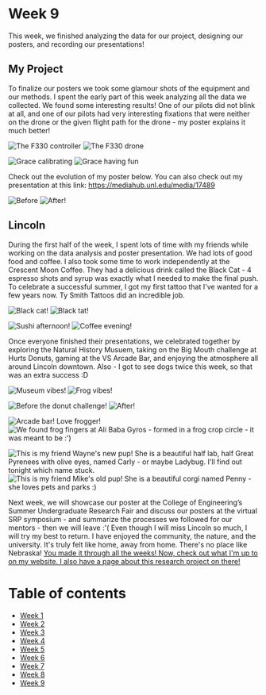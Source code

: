 # Week 9
This week, we finished analyzing the data for our project, designing our posters, and recording our presentations!


## My Project
To finalize our posters we took some glamour shots of the equipment and our methods. I spent the early part of this week analyzing all the data we collected. We found some interesting results! One of our pilots did not blink at all, and one of our pilots had very interesting fixations that were neither on the drone or the given flight path for the drone - my poster explains it much better! 

![ The F330 controller ](HallasWK9-01.jpg) ![ The F330 drone ](HallasWK9-02.jpg)

![ Grace calibrating ](HallasWK9-03.jpg) ![ Grace having fun ](HallasWK9-04.jpg)

Check out the evolution of my poster below. You can also check out my presentation at this link: https://mediahub.unl.edu/media/17489

![ Before ](HallasWK9-17.jpg) ![ After! ](HallasWK9-18.PNG)


## Lincoln

During the first half of the week, I spent lots of time with my friends while working on the data analysis and poster presentation. We had lots of good food and coffee. I also took some time to work independently at the Crescent Moon Coffee. They had a delicious drink called the Black Cat - 4 espresso shots and syrup was exactly what I needed to make the final push. To celebrate a successful summer, I got my first tattoo that I've wanted for a few years now. Ty Smith Tattoos did an incredible job.

![ Black cat! ](HallasWK9-05.jpg) ![ Black tat! ](HallasWK9-06.jpg)

![ Sushi afternoon! ](HallasWK9-07.jpg) ![ Coffee evening! ](HallasWK9-08.jpg)

Once everyone finished their presentations, we celebrated together by exploring the Natural History Musuem, taking on the Big Mouth challenge at Hurts Donuts, gaming at the VS Arcade Bar, and enjoying the atmosphere all around Lincoln downtown. Also - I got to see dogs twice this week, so that was an extra success :D

![ Museum vibes! ](HallasWK9-09.jpg) ![ Frog vibes! ](HallasWK9-10.jpg)

![ Before the donut challenge! ](HallasWK9-11.jpg) ![ After! ](HallasWK9-12.jpg)

![ Arcade bar! Love frogger! ](HallasWK9-13.jpg) ![ We found frog fingers at Ali Baba Gyros - formed in a frog crop circle - it was meant to be :') ](HallasWK9-14.jpg)

![ This is my friend Wayne's new pup! She is a beautiful half lab, half Great Pyrenees with olive eyes, named Carly - or maybe Ladybug. I'll find out tonight which name stuck. ](HallasWK9-15.jpg) ![ This is my friend Mike's old pup! She is a beautiful corgi named Penny - she loves pets and parks :) ](HallasWK9-16.jpg)

Next week, we will showcase our poster at the College of Engineering’s Summer Undergraduate Research Fair and discuss our posters at the virtual SRP symposium - and summarize the processes we followed for our mentors - then we will leave :'( Even though I will miss Lincoln so much, I will try my best to return. I have enjoyed the community, the nature, and the university. It's truly felt like home, away from home. There's no place like Nebraska! [You made it through all the weeks! Now, check out what I'm up to on my website. I also have a page about this research project on there!](https://www.kristenhallas.com)

# Table of contents
* [Week 1](/1/HallasWK1.md)
* [Week 2](/2/HallasWK2.md)
* [Week 3](/3/HallasWK3.md)
* [Week 4](/4/HallasWK4.md)
* [Week 5](/5/HallasWK5.md)
* [Week 6](/6/HallasWK6.md)
* [Week 7](/7/HallasWK7.md)
* [Week 8](/8/HallasWK8.md)
* [Week 9](/9/HallasWK9.md)